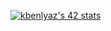 [![kbenlyaz's 42 stats](https://badge.mediaplus.ma/colorfulwaves/kbenlyaz)](https://github.com/oakoudad/badge42)
